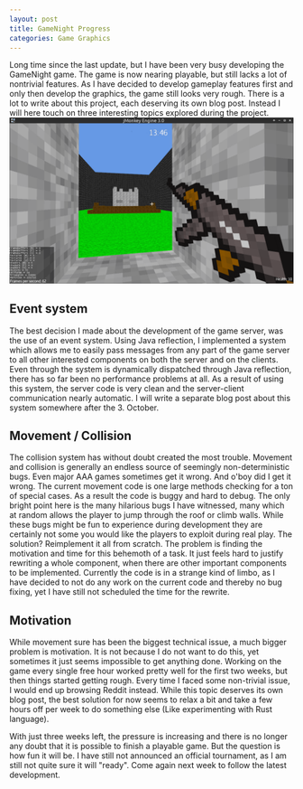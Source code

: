 ```yaml
---
layout: post
title: GameNight Progress
categories: Game Graphics
---
```


Long time since the last update, but I have been very busy developing the GameNight game. The game is now nearing playable, but still lacks a lot of nontrivial features. As I have decided to develop gameplay features first and only then develop the graphics, the game still looks very rough. There is a lot to write about this project, each deserving its own blog post. Instead I will here touch on three interesting topics explored during the project.![GameNight Preview](/img/GameNightPreview2.png "GameNight Preview")

## Event system

The best decision I made about the development of the game server, was the use of an event system. Using Java reflection, I implemented a system which allows me to easily pass messages from any part of the game server to all other interested components on both the server and on the clients. Even through the system is dynamically dispatched through Java reflection, there has so far been no performance problems at all. As a result of using this system, the server code is very clean and the server-client communication nearly automatic. I will write a separate blog post about this system somewhere after the 3. October. 

## Movement / Collision

The collision system has without doubt created the most trouble. Movement and collision is generally an endless source of seemingly non-deterministic bugs. Even major AAA games sometimes get it wrong. And o'boy did I get it wrong. The current movement code is one large methods checking for a ton of special cases. As a result the code is buggy and hard to debug. The only bright point here is the many hilarious bugs I have witnessed, many which at random allows the player to jump through the roof or climb walls. While these bugs might be fun to experience during development they are certainly not some you would like the players to exploit during real play. The solution? Reimplement it all from scratch. The problem is finding the motivation and time for this behemoth of a task. It just feels hard to justify rewriting a whole component, when there are other important components to be implemented. Currently the code is in a strange kind of limbo, as I have decided to not do any work on the current code and thereby no bug fixing, yet I have still not scheduled the time for the rewrite.

## Motivation

While movement sure has been the biggest technical issue, a much bigger problem is motivation. It is not because I do not want to do this, yet sometimes it just seems impossible to get anything done. Working on the game every single free hour worked pretty well for the first two weeks, but then things started getting rough. Every time I faced some non-trivial issue, I would end up browsing Reddit instead. While this topic deserves its own blog post, the best solution for now seems to relax a bit and take a few hours off per week to do something else (Like experimenting with Rust language).

With just three weeks left, the pressure is increasing and there is no longer any doubt that it is possible to finish a playable game. But the question is how fun it will be. I have still not announced an official tournament, as I am still not quite sure it will "ready". Come again next week to follow the latest development.
